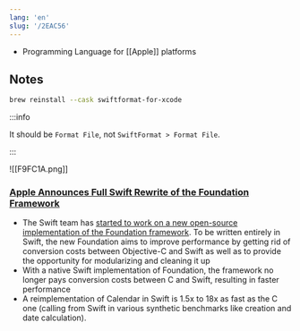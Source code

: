 ```yaml
---
lang: 'en'
slug: '/2EAC56'
---
```


- Programming Language for [[Apple]] platforms

## Notes

```bash
brew reinstall --cask swiftformat-for-xcode
```

:::info

It should be `Format File`, not `SwiftFormat > Format File`.

:::

![[F9FC1A.png]]

### [Apple Announces Full Swift Rewrite of the Foundation Framework](https://www.infoq.com/news/2022/12/apple-swift-foundation-rewrite/)

- The Swift team has [started to work on a new open-source implementation of the Foundation framework](https://www.swift.org/blog/future-of-foundation/). To be written entirely in Swift, the new Foundation aims to improve performance by getting rid of conversion costs between Objective-C and Swift as well as to provide the opportunity for modularizing and cleaning it up
- With a native Swift implementation of Foundation, the framework no longer pays conversion costs between C and Swift, resulting in faster performance
- A reimplementation of Calendar in Swift is 1.5x to 18x as fast as the C one (calling from Swift in various synthetic benchmarks like creation and date calculation).
